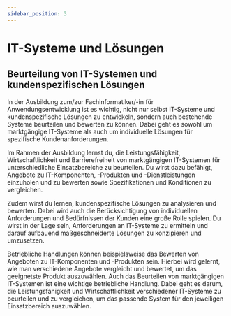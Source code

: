 ```yaml
---
sidebar_position: 3
---
```


# IT-Systeme und Lösungen

<!-- ## 03 Beurteilen marktgängiger IT-Systeme und kundenspezifischer Lösungen (§4 Absatz 2 Nummer 3)

Marktgängige IT-Systeme für unterschiedliche
Einsatzbereiche hinsichtlich Leistungsfähigkeit,
Wirtschaftlichkeit und Barrierefreiheit beurteilen
Angebote zu IT-Komponenten, IT-Produkten und
IT-Dienstleistungen einholen und bewerten sowie Spezifikationen und Konditionen vergleichen -->

## Beurteilung von IT-Systemen und kundenspezifischen Lösungen

In der Ausbildung zum/zur Fachinformatiker/-in für Anwendungsentwicklung ist es wichtig, nicht nur selbst IT-Systeme und kundenspezifische Lösungen zu entwickeln, sondern auch bestehende Systeme beurteilen und bewerten zu können. Dabei geht es sowohl um marktgängige IT-Systeme als auch um individuelle Lösungen für spezifische Kundenanforderungen.

Im Rahmen der Ausbildung lernst du, die Leistungsfähigkeit, Wirtschaftlichkeit und Barrierefreiheit von marktgängigen IT-Systemen für unterschiedliche Einsatzbereiche zu beurteilen. Du wirst dazu befähigt, Angebote zu IT-Komponenten, -Produkten und -Dienstleistungen einzuholen und zu bewerten sowie Spezifikationen und Konditionen zu vergleichen.

Zudem wirst du lernen, kundenspezifische Lösungen zu analysieren und bewerten. Dabei wird auch die Berücksichtigung von individuellen Anforderungen und Bedürfnissen der Kunden eine große Rolle spielen. Du wirst in der Lage sein, Anforderungen an IT-Systeme zu ermitteln und darauf aufbauend maßgeschneiderte Lösungen zu konzipieren und umzusetzen.

Betriebliche Handlungen können beispielsweise das Bewerten von Angeboten zu IT-Komponenten und -Produkten sein. Hierbei wird gelernt, wie man verschiedene Angebote vergleicht und bewertet, um das geeignetste Produkt auszuwählen. Auch das Beurteilen von marktgängigen IT-Systemen ist eine wichtige betriebliche Handlung. Dabei geht es darum, die Leistungsfähigkeit und Wirtschaftlichkeit verschiedener IT-Systeme zu beurteilen und zu vergleichen, um das passende System für den jeweiligen Einsatzbereich auszuwählen.

